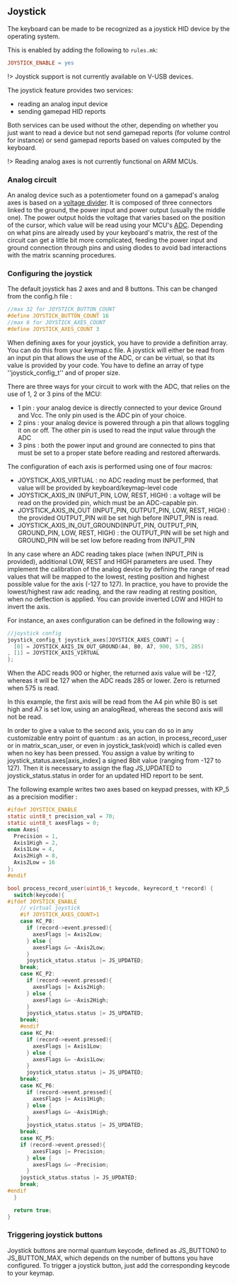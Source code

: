 ## Joystick

The keyboard can be made to be recognized as a joystick HID device by the operating system.

This is enabled by adding the following to `rules.mk`:

```makefile
JOYSTICK_ENABLE = yes
```

!> Joystick support is not currently available on V-USB devices.

The joystick feature provides two services:
 * reading an analog input device
 * sending gamepad HID reports

Both services can be used without the other, depending on whether you just want to read a device but not send gamepad reports (for volume control for instance)
or send gamepad reports based on values computed by the keyboard.

!> Reading analog axes is not currently functional on ARM MCUs.

### Analog circuit

An analog device such as a potentiometer found on a gamepad's analog axes is based on a [voltage divider](https://en.wikipedia.org/wiki/Voltage_divider).
It is composed of three connectors linked to the ground, the power input and power output (usually the middle one). The power output holds the voltage that varies based on the position of the cursor,
which value will be read using your MCU's [ADC](https://en.wikipedia.org/wiki/Analog-to-digital_converter).
Depending on what pins are already used by your keyboard's matrix, the rest of the circuit can get a little bit more complicated,
feeding the power input and ground connection through pins and using diodes to avoid bad interactions with the matrix scanning procedures.

### Configuring the joystick

The default joystick has 2 axes and and 8 buttons. This can be changed from the config.h file :

```c
//max 32 for JOYSTICK_BUTTON_COUNT
#define JOYSTICK_BUTTON_COUNT 16
//max 6 for JOYSTICK_AXES_COUNT
#define JOYSTICK_AXES_COUNT 3
```

When defining axes for your joystick, you have to provide a definition array. You can do this from your keymap.c file.
A joystick will either be read from an input pin that allows the use of the ADC, or can be virtual, so that its value is provided by your code.
You have to define an array of type ''joystick_config_t'' and of proper size.

There are three ways for your circuit to work with the ADC, that relies on the use of 1, 2 or 3 pins of the MCU:
 * 1 pin : your analog device is directly connected to your device Ground and Vcc. The only pin used is the ADC pin of your choice.
 * 2 pins : your analog device is powered through a pin that allows toggling it on or off. The other pin is used to read the input value through the ADC
 * 3 pins : both the power input and ground are connected to pins that must be set to a proper state before reading and restored afterwards.

The configuration of each axis is performed using one of four macros:
 * JOYSTICK_AXIS_VIRTUAL : no ADC reading must be performed, that value will be provided by keyboard/keymap-level code
 * JOYSTICK_AXIS_IN (INPUT_PIN, LOW, REST, HIGH) : a voltage will be read on the provided pin, which must be an ADC-capable pin.
 * JOYSTICK_AXIS_IN_OUT (INPUT_PIN, OUTPUT_PIN, LOW, REST, HIGH) : the provided OUTPUT_PIN will be set high before INPUT_PIN is read.
 * JOYSTICK_AXIS_IN_OUT_GROUND(INPUT_PIN, OUTPUT_PIN, GROUND_PIN, LOW, REST, HIGH) : the OUTPUT_PIN will be set high and GROUND_PIN will be set low before reading from INPUT_PIN

In any case where an ADC reading takes place (when INPUT_PIN is provided), additional LOW, REST and HIGH parameters are used.
They implement the calibration of the analog device by defining the range of read values that will be mapped to the lowest, resting position and highest possible value for the axis (-127 to 127).
In practice, you have to provide the lowest/highest raw adc reading, and the raw reading at resting position, when no deflection is applied. You can provide inverted LOW and HIGH to invert the axis.

For instance, an axes configuration can be defined in the following way :

```c
//joystick config
joystick_config_t joystick_axes[JOYSTICK_AXES_COUNT] = {
  [0] = JOYSTICK_AXIS_IN_OUT_GROUND(A4, B0, A7, 900, 575, 285)
, [1] = JOYSTICK_AXIS_VIRTUAL
};
```

When the ADC reads 900 or higher, the returned axis value will be -127, whereas it will be 127 when the ADC reads 285 or lower. Zero is returned when 575 is read.

In this example, the first axis will be read from the A4 pin while B0 is set high and A7 is set low, using an analogRead, whereas the second axis will not be read.

In order to give a value to the second axis, you can do so in any customizable entry point of quantum : as an action, in process_record_user or in matrix_scan_user, or even in joystick_task(void) which is called even when no key has been pressed.
You assign a value by writing to joystick_status.axes[axis_index] a signed 8bit value (ranging from -127 to 127). Then it is necessary to assign the flag JS_UPDATED to joystick_status.status in order for an updated HID report to be sent.

The following example writes two axes based on keypad presses, with KP_5 as a precision modifier :

```c
#ifdef JOYSTICK_ENABLE
static uint8_t precision_val = 70;
static uint8_t axesFlags = 0;
enum Axes{
  Precision = 1,
  Axis1High = 2,
  Axis1Low = 4,
  Axis2High = 8,
  Axis2Low = 16
};
#endif

bool process_record_user(uint16_t keycode, keyrecord_t *record) {
  switch(keycode){
#ifdef JOYSTICK_ENABLE
    // virtual joystick
    #if JOYSTICK_AXES_COUNT>1
    case KC_P8:
      if (record->event.pressed){
        axesFlags |= Axis2Low;
      } else {
        axesFlags &= ~Axis2Low;
      }
      joystick_status.status |= JS_UPDATED;
    break;
    case KC_P2:
      if (record->event.pressed){
        axesFlags |= Axis2High;
      } else {
        axesFlags &= ~Axis2High;
      }
      joystick_status.status |= JS_UPDATED;
    break;
    #endif
    case KC_P4:
      if (record->event.pressed){
        axesFlags |= Axis1Low;
      } else {
        axesFlags &= ~Axis1Low;
      }
      joystick_status.status |= JS_UPDATED;
    break;
    case KC_P6:
      if (record->event.pressed){
        axesFlags |= Axis1High;
      } else {
        axesFlags &= ~Axis1High;
      }
      joystick_status.status |= JS_UPDATED;
    break;
    case KC_P5:
    if (record->event.pressed){
        axesFlags |= Precision;
      } else {
        axesFlags &= ~Precision;
      }
    joystick_status.status |= JS_UPDATED;
    break;
#endif
  }

  return true;
}
```

### Triggering joystick buttons

Joystick buttons are normal quantum keycode, defined as JS_BUTTON0 to JS_BUTTON_MAX, which depends on the number of buttons you have configured.
To trigger a joystick button, just add the corresponding keycode to your keymap.

